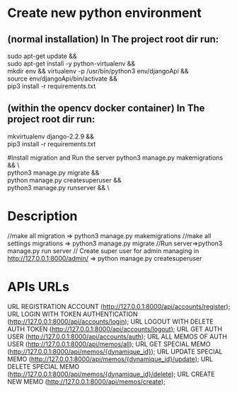 
# Create new python environment
## (normal installation) In The project root dir run:
sudo apt-get update && \
sudo apt-get install -y python-virtualenv && \
mkdir env && virtualenv -p /usr/bin/python3 env/djangoApi && \
source env/djangoApi/bin/activate && \
pip3 install -r requirements.txt


## (within the opencv docker container) In The project root dir run:
mkvirtualenv django-2.2.9 && \
pip3 install -r requirements.txt

#Install migration and Run the server 
python3 manage.py makemigrations && \  
python3 manage.py migrate && \
python manage.py createsuperuser && \
python3 manage.py runserver && \





# Description 

//make all migration => python3 manage.py makemigrations 
//make all settings migrations => python3 manage.py migrate
//Run server=>python3 manage.py run server
// Create super user for admin managing in http://127.0.0.1:8000/admin/ => python manage.py createsuperuser


# APIs URLs
URL REGISTRATION ACCOUNT (http://127.0.0.1:8000/api/accounts/register);
URL LOGIN WITH TOKEN AUTHENTICATION (http://127.0.0.1:8000/api/accounts/login);
URL LOGOUT WITH DELETE AUTH TOKEN (http://127.0.0.1:8000/api/accounts/logout);
URL GET AUTH USER (http://127.0.0.1:8000/api/accounts/auth);
URL ALL MEMOS OF AUTH USER (http://127.0.0.1:8000/api/memos/all);
URL GET SPECIAL MEMO (http://127.0.0.1:8000/api/memos/{dynamique_id});
URL UPDATE SPECIAL MEMO (http://127.0.0.1:8000/api/memos/{dynamique_id}/update);
URL DELETE SPECIAL MEMO (http://127.0.0.1:8000/api/memos/{dynamique_id}/delete);
URL CREATE NEW MEMO (http://127.0.0.1:8000/api/memos/create);



